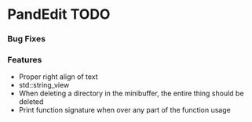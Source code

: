# PandEdit TODO

### Bug Fixes

### Features
- Proper right align of text
- std::string_view
- When deleting a directory in the minibuffer, the entire thing should be deleted
- Print function signature when over any part of the function usage
